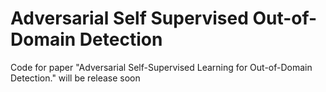 # Adversarial Self Supervised Out-of-Domain Detection
Code for paper "Adversarial Self-Supervised Learning for Out-of-Domain Detection." will be release soon
